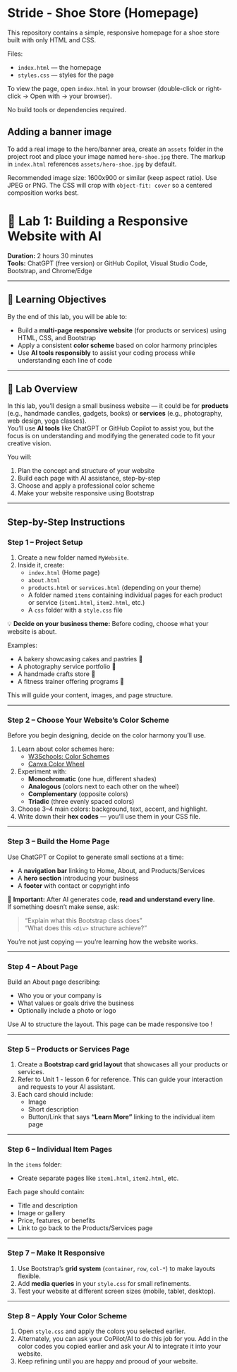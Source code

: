 # Stride - Shoe Store (Homepage)

This repository contains a simple, responsive homepage for a shoe store built with only HTML and CSS.

Files:
- `index.html` — the homepage
- `styles.css` — styles for the page

To view the page, open `index.html` in your browser (double-click or right-click -> Open with -> your browser).

No build tools or dependencies required.

Adding a banner image
---------------------
To add a real image to the hero/banner area, create an `assets` folder in the project root and place your image named `hero-shoe.jpg` there. The markup in `index.html` references `assets/hero-shoe.jpg` by default.

Recommended image size: 1600x900 or similar (keep aspect ratio). Use JPEG or PNG. The CSS will crop with `object-fit: cover` so a centered composition works best.
# 🧪 Lab 1: Building a Responsive Website with AI

**Duration:** 2 hours 30 minutes  
**Tools:** ChatGPT (free version) or GitHub Copilot, Visual Studio Code, Bootstrap, and Chrome/Edge  

---

## 🎯 Learning Objectives

By the end of this lab, you will be able to:

- Build a **multi-page responsive website** (for products or services) using HTML, CSS, and Bootstrap  
- Apply a consistent **color scheme** based on color harmony principles  
- Use **AI tools responsibly** to assist your coding process while understanding each line of code  

---

## 🧱 Lab Overview

In this lab, you’ll design a small business website — it could be for **products** (e.g., handmade candles, gadgets, books) or **services** (e.g., photography, web design, yoga classes).  
You’ll use **AI tools** like ChatGPT or GitHub Copilot to assist you, but the focus is on understanding and modifying the generated code to fit your creative vision.

You will:
1. Plan the concept and structure of your website  
2. Build each page with AI assistance, step-by-step  
3. Choose and apply a professional color scheme  
4. Make your website responsive using Bootstrap  

---

## Step-by-Step Instructions

### **Step 1 – Project Setup**

1. Create a new folder named `MyWebsite`.  
2. Inside it, create:
   - `index.html` (Home page)
   - `about.html`
   - `products.html` or `services.html` (depending on your theme)
   - A folder named `items` containing individual pages for each product or service (`item1.html`, `item2.html`, etc.)
   - A `css` folder with a `style.css` file

💡 **Decide on your business theme:**
Before coding, choose what your website is about.

Examples:
- A bakery showcasing cakes and pastries 🍰  
- A photography service portfolio 📸  
- A handmade crafts store 🧵  
- A fitness trainer offering programs 💪  

This will guide your content, images, and page structure.

---

### **Step 2 – Choose Your Website’s Color Scheme**

Before you begin designing, decide on the color harmony you’ll use.

1. Learn about color schemes here:
   - [W3Schools: Color Schemes](https://www.w3schools.com/colors/colors_schemes.asp)
   - [Canva Color Wheel](https://www.canva.com/colors/color-wheel/)
2. Experiment with:
   - **Monochromatic** (one hue, different shades)
   - **Analogous** (colors next to each other on the wheel)
   - **Complementary** (opposite colors)
   - **Triadic** (three evenly spaced colors)
3. Choose 3–4 main colors: background, text, accent, and highlight.  
4. Write down their **hex codes** — you’ll use them in your CSS file.

---

### **Step 3 – Build the Home Page**

Use ChatGPT or Copilot to generate small sections at a time:
- A **navigation bar** linking to Home, About, and Products/Services  
- A **hero section** introducing your business  
- A **footer** with contact or copyright info  

🧠 **Important:**
After AI generates code, **read and understand every line**.  
If something doesn’t make sense, ask:
> “Explain what this Bootstrap class does”  
> “What does this `<div>` structure achieve?”  

You’re not just copying — you’re learning how the website works.

---

### **Step 4 – About Page**

Build an About page describing:
- Who you or your company is  
- What values or goals drive the business  
- Optionally include a photo or logo  

Use AI to structure the layout. This page can be made responsive too !

---

### **Step 5 – Products or Services Page**

1. Create a **Bootstrap card grid layout** that showcases all your products or services.
2. Refer to Unit 1 - lesson 6 for reference. This can guide your interaction and requests to your AI assistant.
3. Each card should include:
   - Image  
   - Short description  
   - Button/Link that says **“Learn More”** linking to the individual item page  

---

### **Step 6 – Individual Item Pages**

In the `items` folder:
- Create separate pages like `item1.html`, `item2.html`, etc.  

Each page should contain:
- Title and description  
- Image or gallery  
- Price, features, or benefits  
- Link to go back to the Products/Services page  

---

### **Step 7 – Make It Responsive**

1. Use Bootstrap’s **grid system** (`container`, `row`, `col-*`) to make layouts flexible.  
2. Add **media queries** in your `style.css` for small refinements.  
3. Test your website at different screen sizes (mobile, tablet, desktop).

---

### **Step 8 – Apply Your Color Scheme**

1. Open `style.css` and apply the colors you selected earlier.
2. Alternately, you can ask your CoPilot/AI to do this job for you. Add in the color codes you copied earlier and ask your AI to integrate it into your website.
3. Keep refining until you are happy and prooud of your website.
